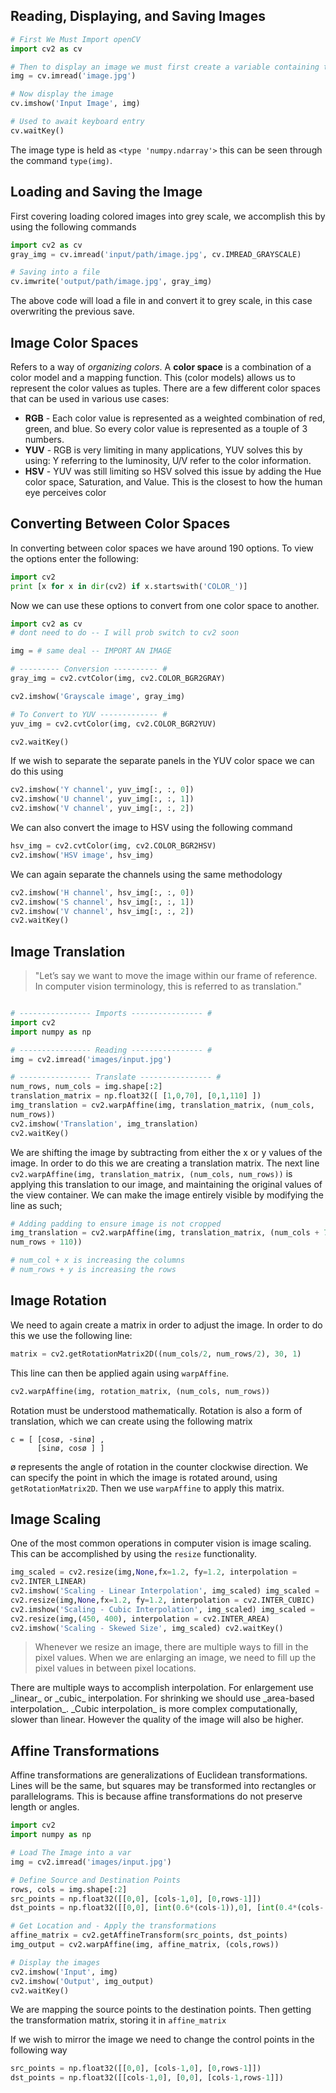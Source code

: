 ## Reading, Displaying, and Saving Images

```py
# First We Must Import openCV
import cv2 as cv

# Then to display an image we must first create a variable containing the image
img = cv.imread('image.jpg')

# Now display the image
cv.imshow('Input Image', img)

# Used to await keyboard entry
cv.waitKey()
```

The image type is held as `<type 'numpy.ndarray'>` this can be seen through the command `type(img)`. 

## Loading and Saving the Image
First covering loading colored images into grey scale, we accomplish this by using the following commands

```py
import cv2 as cv
gray_img = cv.imread('input/path/image.jpg', cv.IMREAD_GRAYSCALE) 

# Saving into a file
cv.imwrite('output/path/image.jpg', gray_img)
```

The above code will load a file in and convert it to grey scale, in this case overwriting the previous save.

## Image Color Spaces
Refers to a way of _organizing colors_. A <b>color space</b> is a combination of a color model and a mapping function. This (color models) allows us to represent the color values as tuples. There are a few different color spaces that can be used in various use cases:

- <b>RGB</b> - Each color value is represented as a weighted combination of red, green, and blue. So every color value is represented as a touple of 3 numbers. 
- <b>YUV</b> - RGB is very limiting in many applications, YUV solves this by using: Y referring to the luminosity, U/V refer to the color information. 
- <b>HSV</b> - YUV was still limiting so HSV solved this issue by adding the Hue color space, Saturation, and Value. This is the closest to how the human eye perceives color

## Converting Between Color Spaces
In converting between color spaces we have around 190 options. To view the options enter the following: 

```py
import cv2
print [x for x in dir(cv2) if x.startswith('COLOR_')]
```

Now we can use these options to convert from one color space to another. 

```py
import cv2 as cv 
# dont need to do -- I will prob switch to cv2 soon

img = # same deal -- IMPORT AN IMAGE

# --------- Conversion ---------- #
gray_img = cv2.cvtColor(img, cv2.COLOR_BGR2GRAY)

cv2.imshow('Grayscale image', gray_img)

# To Convert to YUV ------------- # 
yuv_img = cv2.cvtColor(img, cv2.COLOR_BGR2YUV)

cv2.waitKey() 
```

If we wish to separate the separate panels in the YUV color space we can do this using

```py
cv2.imshow('Y channel', yuv_img[:, :, 0])
cv2.imshow('U channel', yuv_img[:, :, 1])
cv2.imshow('V channel', yuv_img[:, :, 2])
```

We can also convert the image to HSV using the following command

```py 
hsv_img = cv2.cvtColor(img, cv2.COLOR_BGR2HSV)
cv2.imshow('HSV image', hsv_img)
```

We can again separate the channels using the same methodology

```py
cv2.imshow('H channel', hsv_img[:, :, 0])
cv2.imshow('S channel', hsv_img[:, :, 1])
cv2.imshow('V channel', hsv_img[:, :, 2])
cv2.waitKey()
```

## Image Translation

<blockquote>"Let’s say we want to move the image within our frame of reference. In computer vision terminology, this is referred to as translation."</blockquote>

```py

# ---------------- Imports ---------------- #
import cv2
import numpy as np

# ---------------- Reading ---------------- #
img = cv2.imread('images/input.jpg')

# ---------------- Translate ---------------- #
num_rows, num_cols = img.shape[:2]
translation_matrix = np.float32([ [1,0,70], [0,1,110] ])
img_translation = cv2.warpAffine(img, translation_matrix, (num_cols,
num_rows))
cv2.imshow('Translation', img_translation)
cv2.waitKey()
```

We are shifting the image by subtracting from either the x or y values of the image. In order to do this we are creating a translation matrix. The next line `cv2.warpAffine(img, translation_matrix, (num_cols, num_rows))`
is applying this translation to our image, and maintaining the original values of the view container. We can make the image entirely visible by modifying the line as such; 

```py
# Adding padding to ensure image is not cropped
img_translation = cv2.warpAffine(img, translation_matrix, (num_cols + 70,
num_rows + 110))

# num_col + x is increasing the columns 
# num_rows + y is increasing the rows
```

## Image Rotation

We need to again create a matrix in order to adjust the image. In order to do this we use the following line: 
```py
matrix = cv2.getRotationMatrix2D((num_cols/2, num_rows/2), 30, 1)
```

This line can then be applied again using `warpAffine`. 
```py
cv2.warpAffine(img, rotation_matrix, (num_cols, num_rows))
```

Rotation must be understood mathematically. Rotation is also a form of translation, which we can create using the following matrix

```
c = [ [cosø, -sinø] ,
	  [sinø, cosø ] ]
```

ø represents the angle of rotation in the counter clockwise direction. We can specify the point in which the image is rotated around, using `getRotationMatrix2D`. Then we use `warpAffine` to apply this matrix. 

## Image Scaling

One of the most common operations in computer vision is image scaling. This can be accomplished by using the `resize` functionality. 

```py
img_scaled = cv2.resize(img,None,fx=1.2, fy=1.2, interpolation =
cv2.INTER_LINEAR)
cv2.imshow('Scaling - Linear Interpolation', img_scaled) img_scaled =
cv2.resize(img,None,fx=1.2, fy=1.2, interpolation = cv2.INTER_CUBIC)
cv2.imshow('Scaling - Cubic Interpolation', img_scaled) img_scaled =
cv2.resize(img,(450, 400), interpolation = cv2.INTER_AREA)
cv2.imshow('Scaling - Skewed Size', img_scaled) cv2.waitKey()
```

<blockquote>Whenever we resize an image, there are multiple ways to fill in the pixel values. When we
are enlarging an image, we need to fill up the pixel values in between pixel locations.</blockquote>
There are multiple ways to accomplish interpolation. For enlargement use _linear_ or _cubic_ interpolation. For shrinking we should use _area-based interpolation_. _Cubic interpolation_ is more complex computationally, slower than linear. However the quality of the image will also be higher. 

## Affine Transformations

Affine transformations are generalizations of Euclidean transformations. Lines will be the same, but squares may be transformed into rectangles or parallelograms. This is because affine transformations do not preserve length or angles. 

```py
import cv2
import numpy as np

# Load The Image into a var 
img = cv2.imread('images/input.jpg')

# Define Source and Destination Points
rows, cols = img.shape[:2]
src_points = np.float32([[0,0], [cols-1,0], [0,rows-1]])
dst_points = np.float32([[0,0], [int(0.6*(cols-1)),0], [int(0.4*(cols- 1)),rows-1]])

# Get Location and - Apply the transformations
affine_matrix = cv2.getAffineTransform(src_points, dst_points)
img_output = cv2.warpAffine(img, affine_matrix, (cols,rows))

# Display the images
cv2.imshow('Input', img)
cv2.imshow('Output', img_output)
cv2.waitKey()
```

We are mapping the source points to the destination points. Then getting the transformation matrix, storing it in `affine_matrix`

If we wish to mirror the image we need to change the control points in the following way

```py
src_points = np.float32([[0,0], [cols-1,0], [0,rows-1]])
dst_points = np.float32([[cols-1,0], [0,0], [cols-1,rows-1]])
```

